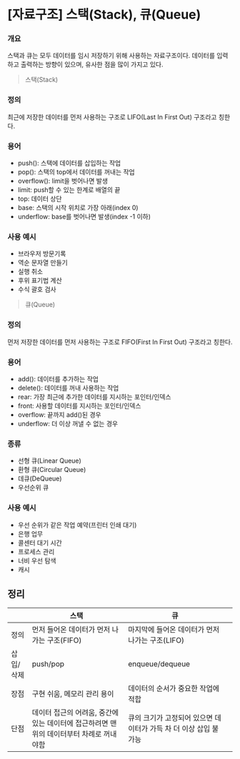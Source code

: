 [자료구조] 스택(Stack), 큐(Queue)
=

### 개요
스택과 큐는 모두 데이터를 임시 저장하기 위해 사용하는 자료구조이다. 데이터를 입력하고 출력하는 방향이 있으며, 유사한 점을 많이 가지고 있다.

> 스택(Stack)

### 정의
최근에 저장한 데이터를 먼저 사용하는 구조로 LIFO(Last In First Out) 구조라고 칭한다.

### 용어
- push(): 스택에 데이터를 삽입하는 작업
- pop(): 스택의 top에서 데이터를 꺼내는 작업
- overflow(): limit을 벗어나면 발생
- limit: push할 수 있는 한계로 배열의 끝
- top: 데이터 상단
- base: 스택의 시작 위치로 가장 아래(index 0)
- underflow: base를 벗어나면 발생(index -1 이하)

### 사용 예시
- 브라우저 방문기록
- 역순 문자열 만들기
- 실행 취소
- 후위 표기법 계산
- 수식 괄호 검사

> 큐(Queue)

### 정의
먼저 저장한 데이터를 먼저 사용하는 구조로 FIFO(First In First Out) 구조라고 칭한다.

### 용어
- add(): 데이터를 추가하는 작업
- delete(): 데이터를 꺼내 사용하는 작업
- rear: 가장 최근에 추가한 데이터를 지시하는 포인터/인덱스
- front: 사용할 데이터를 지시하는 포인터/인덱스
- overflow: 끝까지 add()된 경우
- underflow: 더 이상 꺼낼 수 없는 경우

### 종류
- 선형 큐(Linear Queue)
- 환형 큐(Circular Queue)
- 데큐(DeQueue)
- 우선순위 큐

### 사용 예시
- 우선 순위가 같은 작업 예약(프린터 인쇄 대기)
- 은행 업무
- 콜센터 대기 시간
- 프로세스 관리
- 너비 우선 탐색
- 캐시

## 정리
||스택|큐||
|---|---|---|---|
|정의|먼저 들어온 데이터가 먼저 나가는 구조(FIFO)|마지막에 들어온 데이터가 먼저 나가는 구조(LIFO)||
|삽입/삭제|push/pop|enqueue/dequeue||
|장점|구현 쉬움, 메모리 관리 용이|데이터의 순서가 중요한 작업에 적합||
|단점|데이터 접근의 어려움, 중간에 있는 데이터에 접근하려면 맨 위의 데이터부터 차례로 꺼내야함|큐의 크기가 고정되어 있으면 데이터가 가득 차 더 이상 삽입 불가능||